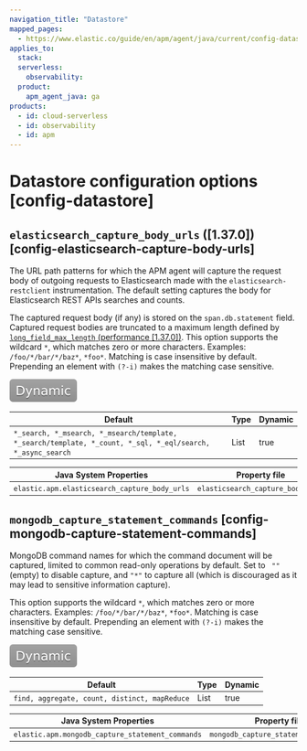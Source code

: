 ```yaml
---
navigation_title: "Datastore"
mapped_pages:
  - https://www.elastic.co/guide/en/apm/agent/java/current/config-datastore.html
applies_to:
  stack:
  serverless:
    observability:
  product:
    apm_agent_java: ga
products:
  - id: cloud-serverless
  - id: observability
  - id: apm
---
```


# Datastore configuration options [config-datastore]



## `elasticsearch_capture_body_urls` ([1.37.0]) [config-elasticsearch-capture-body-urls]

The URL path patterns for which the APM agent will capture the request body of outgoing requests to Elasticsearch made with the `elasticsearch-restclient` instrumentation. The default setting captures the body for Elasticsearch REST APIs searches and counts.

The captured request body (if any) is stored on the `span.db.statement` field. Captured request bodies are truncated to a maximum length defined by [`long_field_max_length` (performance [1.37.0])](/reference/config-core.md#config-long-field-max-length). This option supports the wildcard `*`, which matches zero or more characters. Examples: `/foo/*/bar/*/baz*`, `*foo*`. Matching is case insensitive by default. Prepending an element with `(?-i)` makes the matching case sensitive.

[![dynamic config](images/dynamic-config.svg "") ](/reference/configuration.md#configuration-dynamic)

| Default | Type | Dynamic |
| --- | --- | --- |
| `*_search, *_msearch, *_msearch/template, *_search/template, *_count, *_sql, *_eql/search, *_async_search` | List | true |

| Java System Properties | Property file | Environment |
| --- | --- | --- |
| `elastic.apm.elasticsearch_capture_body_urls` | `elasticsearch_capture_body_urls` | `ELASTIC_APM_ELASTICSEARCH_CAPTURE_BODY_URLS` |


## `mongodb_capture_statement_commands` [config-mongodb-capture-statement-commands]

MongoDB command names for which the command document will be captured, limited to common read-only operations by default. Set to ` ""` (empty) to disable capture, and `"*"` to capture all (which is discouraged as it may lead to sensitive information capture).

This option supports the wildcard `*`, which matches zero or more characters. Examples: `/foo/*/bar/*/baz*`, `*foo*`. Matching is case insensitive by default. Prepending an element with `(?-i)` makes the matching case sensitive.

[![dynamic config](images/dynamic-config.svg "") ](/reference/configuration.md#configuration-dynamic)

| Default | Type | Dynamic |
| --- | --- | --- |
| `find, aggregate, count, distinct, mapReduce` | List | true |

| Java System Properties | Property file | Environment |
| --- | --- | --- |
| `elastic.apm.mongodb_capture_statement_commands` | `mongodb_capture_statement_commands` | `ELASTIC_APM_MONGODB_CAPTURE_STATEMENT_COMMANDS` |

